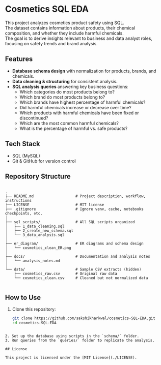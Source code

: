 # Cosmetics SQL EDA

This project analyzes cosmetics product safety using SQL.  
The dataset contains information about products, their chemical composition, and whether they include harmful chemicals.  
The goal is to derive insights relevant to business and data analyst roles, focusing on safety trends and brand analysis.

## Features

- **Database schema design** with normalization for products, brands, and chemicals.  
- **Data cleaning & structuring** for consistent analysis.  
- **SQL analysis queries** answering key business questions:
  - Which categories do most products belong to?
  - Which brand do most products belong to?
  - Which brands have highest percentage of harmful chemicals?
  - Did harmful chemicals increase or decrease over time?
  - Which products with harmful chemicals have been fixed or discontinued?
  - Which are the most common harmful chemicals?
  - What is the percentage of harmful vs. safe products?

## Tech Stack

- SQL (MySQL)  
- Git & GitHub for version control  

## Repository Structure

```

.
├── README.md                   # Project description, workflow, instructions
├── LICENSE                     # MIT license
├── .gitignore                  # Ignore venv, cache, notebooks checkpoints, etc.
│ 
├── sql_scripts/                # All SQL scripts organized
│   ├── 1_data_cleaning.sql
│   ├── 2_create_new_schema.sql
│   └── 3_data_analysis.sql
│ 
├── er_diagram/                 # ER diagrams and schema design
│   └── cosmetics_clean_ER.png
│ 
├── docs/                       # Documentation and analysis notes
│   └── analysis_notes.md
│ 
└── data/                       # Sample CSV extracts (hidden)
    ├── cosmetics_raw.csv       # Original raw data
    └── cosmetics_clean.csv     # Cleaned but not normalized data


```

## How to Use

1. Clone this repository:
   ```bash
   git clone https://github.com/sakshikharkwal/cosmetics-SQL-EDA.git
   cd cosmetics-SQL-EDA   
```

2. Set up the database using scripts in the `schema/` folder.
3. Run queries from the `queries/` folder to replicate the analysis.

## License

This project is licensed under the [MIT License](./LICENSE).